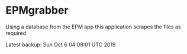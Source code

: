 # EPMgrabber
Using a database from the EPM app this application scrapes the files as required


Latest backup: Sun Oct 6 04:08:01 UTC 2019
